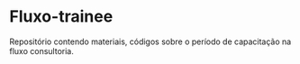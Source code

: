 # Fluxo-trainee
Repositório contendo materiais, códigos sobre o período de capacitação na fluxo consultoria. 

